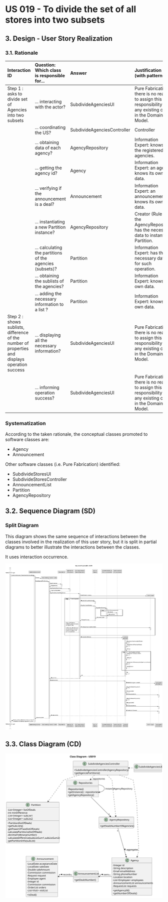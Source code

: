 # US 019 - To divide the set of all stores into two subsets

## 3. Design - User Story Realization

### 3.1. Rationale

| Interaction ID                                                                                 | Question: Which class is responsible for...                | Answer                      | Justification (with patterns)                                                                                 |
|:-----------------------------------------------------------------------------------------------|:-----------------------------------------------------------|:----------------------------|:--------------------------------------------------------------------------------------------------------------|
| Step 1 : asks to divide set of Agencies into two subsets                                       | ... interacting with the actor?                            | SubdivideAgenciesUI         | Pure Fabrication: there is no reason to assign this responsibility to any existing class in the Domain Model. |
|                                                                                                | ... coordinating the US?                                   | SubdivideAgenciesController | Controller                                                                                                    |
|                                                                                                | ... obtaining data of each agency?                         | AgencyRepository            | Information Expert: knows all the registered agencies.                                                        |
|                                                                                                | ... getting the agency id?                                 | Agency                      | Information Expert: an agency knows its own data.                                                             |
|                                                                                                | ... verifying if the announcement is a deal?               | Announcement                | Information Expert: an announcement knows its own data.                                                       |
|                                                                                                | ... instantiating a new Partition instance?                | AgencyRepository            | Creator (Rule 4): the AgencyRepository has the necessary data to instantiate Partition.                       |
|                                                                                                | ... calculating the partitions of the agencies (subsets)?  | Partition                   | Information Expert: has the necessary data for such operation.                                                |
|                                                                                                | ... obtaining the sublists of the agencies?                | Partition                   | Information Expert: knows its own data.                                                                       |
|                                                                                                | ... adding the necessary information to a list ?           | Partition                   | Information Expert: knows its own data.                                                                       |
| Step 2 : shows sublists, difference of the number of properties and displays operation success | ... displaying all the necessary information?              | SubdivideAgenciesUI         | Pure Fabrication: there is no reason to assign this responsibility to any existing class in the Domain Model. |
|                                                                                                | ... informing operation success?                           | SubdivideAgenciesUI         | Pure Fabrication: there is no reason to assign this responsibility to any existing class in the Domain Model. |

### Systematization ##

According to the taken rationale, the conceptual classes promoted to software classes are:

* Agency
* Announcement

Other software classes (i.e. Pure Fabrication) identified:

* SubdivideStoresUI
* SubdivideStoresController
* AnnouncementList
* Partition
* AgencyRepository

## 3.2. Sequence Diagram (SD)

### Split Diagram

This diagram shows the same sequence of interactions between the classes involved in the realization of this user story,
but it is split in partial diagrams to better illustrate the interactions between the classes.

It uses interaction occurrence.

![Sequence Diagram - Full](svg/us019-sequence-diagram-full.svg)

## 3.3. Class Diagram (CD)

![Class Diagram](svg/us019-class-diagram.svg)